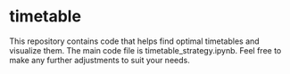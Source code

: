 # timetable
This repository contains code that helps find optimal timetables and visualize them. The main code file is timetable_strategy.ipynb. Feel free to make any further adjustments to suit your needs.
